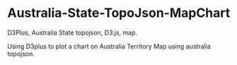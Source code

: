 # Australia-State-TopoJson-MapChart
D3Plus, Australia State topojson, D3.js,  map.

Using D3plus to plot a chart on Australia Territory Map using australia topojson.
